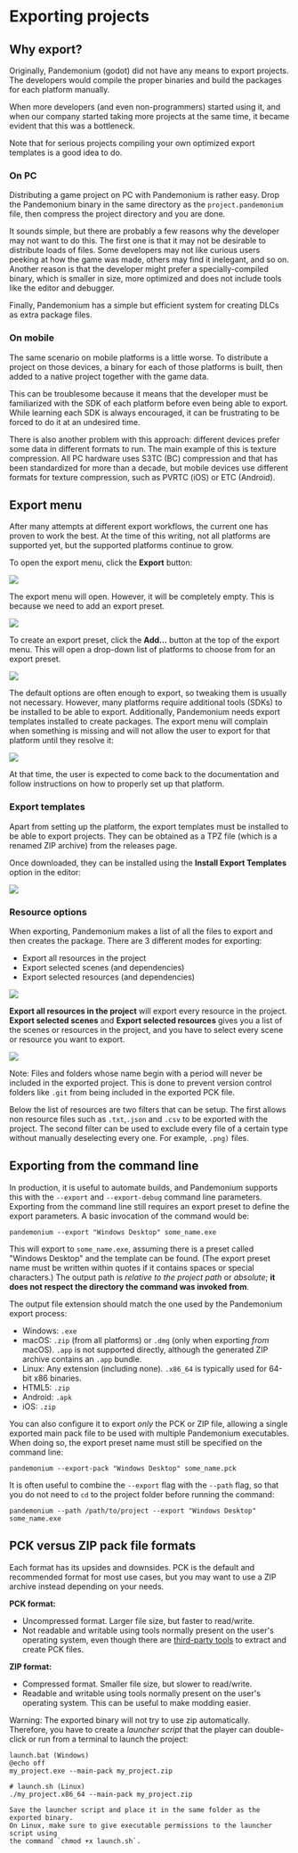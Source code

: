
# Exporting projects

## Why export?

Originally, Pandemonium (godot) did not have any means to export projects. The
developers would compile the proper binaries and build the packages for
each platform manually.

When more developers (and even non-programmers) started using it, and
when our company started taking more projects at the same time, it
became evident that this was a bottleneck.

Note that for serious projects compiling your own optimized export templates
is a good idea to do.

### On PC

Distributing a game project on PC with Pandemonium is rather easy. Drop
the Pandemonium binary in the same directory as the `project.pandemonium` file,
then compress the project directory and you are done.

It sounds simple, but there are probably a few reasons why the developer
may not want to do this. The first one is that it may not be desirable
to distribute loads of files. Some developers may not like curious users
peeking at how the game was made, others may find it inelegant, and so on.
Another reason is that the developer might prefer a specially-compiled
binary, which is smaller in size, more optimized and does not include
tools like the editor and debugger.

Finally, Pandemonium has a simple but efficient system for
creating DLCs as extra package files.

### On mobile

The same scenario on mobile platforms is a little worse.
To distribute a project on those devices, a binary for each of
those platforms is built, then added to a native project together
with the game data.

This can be troublesome because it means that the developer must be
familiarized with the SDK of each platform before even being able to
export. While learning each SDK is always encouraged, it can be
frustrating to be forced to do it at an undesired time.

There is also another problem with this approach: different devices
prefer some data in different formats to run. The main example of this
is texture compression. All PC hardware uses S3TC (BC) compression and
that has been standardized for more than a decade, but mobile devices
use different formats for texture compression, such as PVRTC (iOS) or
ETC (Android).

## Export menu

After many attempts at different export workflows, the current one has
proven to work the best. At the time of this writing, not all platforms are
supported yet, but the supported platforms continue to grow.

To open the export menu, click the **Export** button:

![](img/export.png)

The export menu will open. However, it will be completely empty.
This is because we need to add an export preset.

![](img/export_dialog.png)

To create an export preset, click the **Add…** button at the top
of the export menu. This will open a drop-down list of platforms
to choose from for an export preset.

![](img/export_preset.png)

The default options are often enough to export, so tweaking them is
usually not necessary. However, many platforms require additional
tools (SDKs) to be installed to be able to export. Additionally, Pandemonium
needs export templates installed to create packages. The export menu
will complain when something is missing and will not allow the user to
export for that platform until they resolve it:

![](img/export_error.png)

At that time, the user is expected to come back to the documentation and follow
instructions on how to properly set up that platform.

### Export templates

Apart from setting up the platform, the export templates must be
installed to be able to export projects. They can be obtained as a
TPZ file (which is a renamed ZIP archive) from the
releases page.

Once downloaded, they can be installed using the **Install Export Templates**
option in the editor:

![](img/exptemp.png)


### Resource options

When exporting, Pandemonium makes a list of all the files to export and then
creates the package. There are 3 different modes for exporting:

-  Export all resources in the project
-  Export selected scenes (and dependencies)
-  Export selected resources (and dependencies)

![](img/expres.png)

**Export all resources in the project** will export every resource in the
project. **Export selected scenes** and **Export selected resources** gives
you a list of the scenes or resources in the project, and you have to
select every scene or resource you want to export.

![](img/expselected.png)

Note: Files and folders whose name begin with a period will never be included in
the exported project. This is done to prevent version control folders like
`.git` from being included in the exported PCK file.

Below the list of resources are two filters that can be setup. The first allows
non resource files such as `.txt`,`.json` and `.csv` to be exported with
the project. The second filter can be used to exclude every file of a certain
type without manually deselecting every one. For example, `.png)` files.

## Exporting from the command line

In production, it is useful to automate builds, and Pandemonium supports this
with the `--export` and `--export-debug` command line parameters.
Exporting from the command line still requires an export preset to define
the export parameters. A basic invocation of the command would be:

```
pandemonium --export "Windows Desktop" some_name.exe
```

This will export to `some_name.exe`, assuming there is a preset
called "Windows Desktop" and the template can be found. (The export preset name
must be written within quotes if it contains spaces or special characters.)
The output path is *relative to the project path* or *absolute*;
**it does not respect the directory the command was invoked from**.

The output file extension should match the one used by the Pandemonium export process:

- Windows: `.exe`
- macOS: `.zip` (from all platforms) or `.dmg` (only when exporting *from* macOS).
  `.app` is not supported directly, although the generated ZIP archive contains an `.app` bundle.
- Linux: Any extension (including none). `.x86_64` is typically used for 64-bit x86 binaries.
- HTML5: `.zip`
- Android: `.apk`
- iOS: `.zip`

You can also configure it to export *only* the PCK or ZIP file, allowing
a single exported main pack file to be used with multiple Pandemonium executables.
When doing so, the export preset name must still be specified on the command line:

```
pandemonium --export-pack "Windows Desktop" some_name.pck
```

It is often useful to combine the `--export` flag with the `--path`
flag, so that you do not need to `cd` to the project folder before running
the command:

```
pandemonium --path /path/to/project --export "Windows Desktop" some_name.exe
```

## PCK versus ZIP pack file formats

Each format has its upsides and downsides. PCK is the default and recommended
format for most use cases, but you may want to use a ZIP archive instead
depending on your needs.

**PCK format:**

- Uncompressed format. Larger file size, but faster to read/write.
- Not readable and writable using tools normally present on the user's
  operating system, even though there are
  [third-party tools](https://github.com/hhyyrylainen/GodotPckTool)
  to extract and create PCK files.

**ZIP format:**

- Compressed format. Smaller file size, but slower to read/write.
- Readable and writable using tools normally present on the user's operating system.
  This can be useful to make modding easier.

Warning: The exported binary will not try to use zip
automatically. Therefore, you have to create a *launcher script* that
the player can double-click or run from a terminal to launch the project:

```
launch.bat (Windows)
@echo off
my_project.exe --main-pack my_project.zip

# launch.sh (Linux)
./my_project.x86_64 --main-pack my_project.zip
```

    Save the launcher script and place it in the same folder as the exported binary.
    On Linux, make sure to give executable permissions to the launcher script using
    the command `chmod +x launch.sh`.

